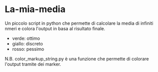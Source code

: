# La-mia-media
Un piccolo script in python che permette di calcolare la media di infiniti nmeri e colora l'output in basa al risultato finale.

* verde: ottimo
* giallo: discreto
* rosso: pessimo

N.B. color_markup_string.py è una funzione che permette di colorare l'output tramite dei marker.
